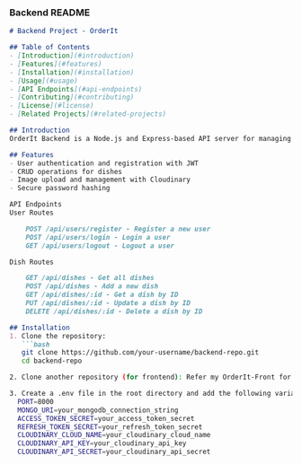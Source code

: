 ### Backend README

```markdown
# Backend Project - OrderIt

## Table of Contents
- [Introduction](#introduction)
- [Features](#features)
- [Installation](#installation)
- [Usage](#usage)
- [API Endpoints](#api-endpoints)
- [Contributing](#contributing)
- [License](#license)
- [Related Projects](#related-projects)

## Introduction
OrderIt Backend is a Node.js and Express-based API server for managing dishes and user authentication. This repository contains the backend code for the OrderIt project.

## Features
- User authentication and registration with JWT
- CRUD operations for dishes
- Image upload and management with Cloudinary
- Secure password hashing

API Endpoints
User Routes

    POST /api/users/register - Register a new user
    POST /api/users/login - Login a user
    GET /api/users/logout - Logout a user

Dish Routes

    GET /api/dishes - Get all dishes
    POST /api/dishes - Add a new dish
    GET /api/dishes/:id - Get a dish by ID
    PUT /api/dishes/:id - Update a dish by ID
    DELETE /api/dishes/:id - Delete a dish by ID

## Installation
1. Clone the repository:
   ```bash
   git clone https://github.com/your-username/backend-repo.git
   cd backend-repo

2. Clone another repository (for frontend): Refer my OrderIt-Front for frontend configuration

3. Create a .env file in the root directory and add the following variables:
  PORT=8000
  MONGO_URI=your_mongodb_connection_string
  ACCESS_TOKEN_SECRET=your_access_token_secret
  REFRESH_TOKEN_SECRET=your_refresh_token_secret
  CLOUDINARY_CLOUD_NAME=your_cloudinary_cloud_name
  CLOUDINARY_API_KEY=your_cloudinary_api_key
  CLOUDINARY_API_SECRET=your_cloudinary_api_secret
